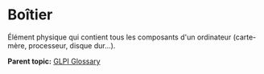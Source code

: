 Boîtier
=======

Élément physique qui contient tous les composants d'un ordinateur
(carte-mère, processeur, disque dur...).

**Parent topic:** [GLPI Glossary](../../glpi/glossary.html)
